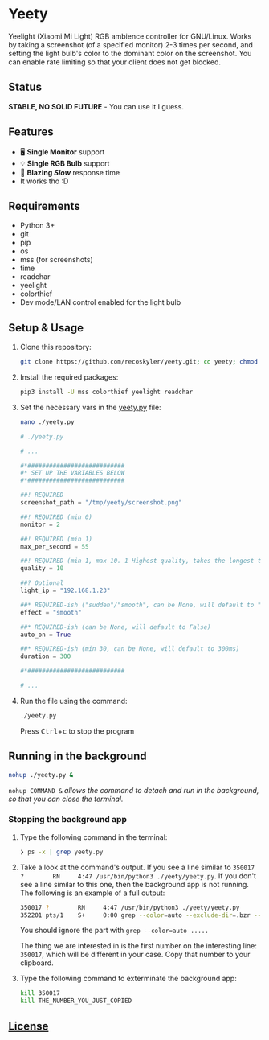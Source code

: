# Yeety

Yeelight (Xiaomi Mi Light) RGB ambience controller for GNU/Linux. Works by taking a screenshot (of a specified monitor) 2-3 times per second, and setting the light bulb's color to the dominant color on the screenshot. You can enable rate limiting so that your client does not get blocked.

## Status

**STABLE, NO SOLID FUTURE** - You can use it I guess.

## Features

- 🖥 **Single Monitor** support
- 💡 **Single RGB Bulb** support
- 🐌 **Blazing *Slow*** response time
- It works tho :D

## Requirements

- Python 3+
- git
- pip
- os
- mss (for screenshots)
- time
- readchar
- yeelight
- colorthief
- Dev mode/LAN control enabled for the light bulb

## Setup & Usage

1. Clone this repository:

    ```bash
    git clone https://github.com/recoskyler/yeety.git; cd yeety; chmod +x yeety.py
    ```

2. Install the required packages:

    ```bash
    pip3 install -U mss colorthief yeelight readchar
    ```

3. Set the necessary vars in the [yeety.py](yeety.py) file:

    ```bash
    nano ./yeety.py
    ```

    ```py
    # ./yeety.py

    # ...

    #*###########################
    #* SET UP THE VARIABLES BELOW
    #*###########################

    ##! REQUIRED
    screenshot_path = "/tmp/yeety/screenshot.png"

    ##! REQUIRED (min 0)
    monitor = 2

    ##! REQUIRED (min 1)
    max_per_second = 55

    ##! REQUIRED (min 1, max 10. 1 Highest quality, takes the longest time...)
    quality = 10

    ##? Optional
    light_ip = "192.168.1.23"

    ##* REQUIRED-ish ("sudden"/"smooth", can be None, will default to "smooth")
    effect = "smooth"

    ##* REQUIRED-ish (can be None, will default to False)
    auto_on = True

    ##* REQUIRED-ish (min 30, can be None, will default to 300ms)
    duration = 300

    #*###########################

    # ...
    ```

4. Run the file using the command:

    ```bash
    ./yeety.py
    ```

    Press <kbd>Ctrl</kbd>+<kbd>c</kbd> to stop the program

## Running in the background

```bash
nohup ./yeety.py &
```

`nohup COMMAND &` *allows the command to detach and run in the background, so that you can close the terminal.*

### Stopping the background app

1. Type the following command in the terminal:

    ```bash
    ❯ ps -x | grep yeety.py
    ```

2. Take a look at the command's output. If you see a line similar to `350017 ?        RN     4:47 /usr/bin/python3 ./yeety/yeety.py`. If you don't see a line similar to this one, then the background app is not running. The following is an example of a full output:

    ```bash
    350017 ?        RN     4:47 /usr/bin/python3 ./yeety/yeety.py
    352201 pts/1    S+     0:00 grep --color=auto --exclude-dir=.bzr --exclude-dir=CVS --exclude-dir=.git --exclude-dir=.hg --exclude-dir=.svn --exclude-dir=.idea --exclude-dir=.tox yeety.py
    ```

    You should ignore the part with `grep --color=auto .....`

    The thing we are interested in is the first number on the interesting line: `350017`, which will be different in your case. Copy that number to your clipboard.

3. Type the following command to exterminate the background app:

    ```bash
    kill 350017
    kill THE_NUMBER_YOU_JUST_COPIED
    ```

## [License](LICENSE)

